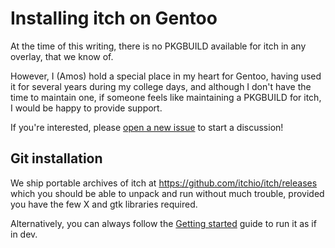 
# Installing itch on Gentoo

At the time of this writing, there is no PKGBUILD available for itch in
any overlay, that we know of.

However, I (Amos) hold a special place in my heart for Gentoo, having used it
for several years during my college days, and although I don't have the time
to maintain one, if someone feels like maintaining a PKGBUILD for itch, I would
be happy to provide support.

If you're interested, please [open a new issue](https://github.com/itchio/itch/issues/new)
to start a discussion!

## Git installation

We ship portable archives of itch at <https://github.com/itchio/itch/releases>
which you should be able to unpack and run without much trouble, provided
you have the few X and gtk libraries required.

Alternatively, you can always follow the [Getting started](developing/getting-started.md) guide to run it as if in dev.
